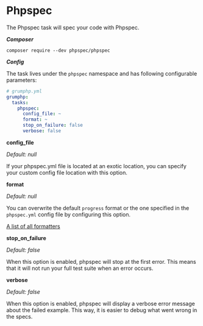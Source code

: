 # Phpspec

The Phpspec task will spec your code with Phpspec.

***Composer***

```
composer require --dev phpspec/phpspec
```

***Config***

The task lives under the `phpspec` namespace and has following configurable parameters:

```yaml
# grumphp.yml
grumphp:
  tasks:
    phpspec:
      config_file: ~
      format: ~
      stop_on_failure: false
      verbose: false
```

**config_file**

*Default: null*

If your phpspec.yml file is located at an exotic location, you can specify your custom config file location with this option.


**format**

*Default: null*

You can overwrite the default `progress` format or the one specified in the `phpspec.yml` config file by configuring this option.

[A list of all formatters](http://www.phpspec.net/en/stable/cookbook/configuration.html#formatter)


**stop_on_failure**

*Default: false*

When this option is enabled, phpspec will stop at the first error. This means that it will not run your full test suite when an error occurs.


**verbose**

*Default: false*

When this option is enabled, phpspec will display a verbose error message about the failed example. This way, it is easier to debug what went wrong in the specs.

